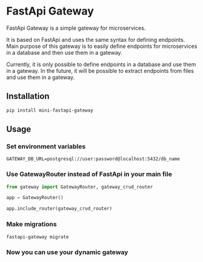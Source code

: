 # FastApi Gateway

FastApi Gateway is a simple gateway for microservices.

It is based on FastApi and uses the same syntax for defining endpoints.
Main purpose of this gateway is to easily define endpoints for microservices in a database and then use them in a gateway.

Currently, it is only possible to define endpoints in a database and use them in a gateway.
In the future, it will be possible to extract endpoints from files and use them in a gateway.

## Installation

```bash
pip install mini-fastapi-gateway
```

## Usage

### Set environment variables

```TEXT
GATEWAY_DB_URL=postgresql://user:password@localhost:5432/db_name
```

### Use GatewayRouter instead of FastApi in your main file

```python
from gateway import GatewayRouter, gateway_crud_router

app = GatewayRouter()

app.include_router(gateway_crud_router)

```

### Make migrations

```bash
fastapi-gateway migrate
```

### Now you can use your dynamic gateway
